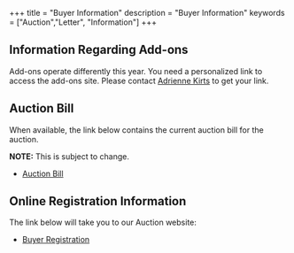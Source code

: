 +++
title = "Buyer Information"
description = "Buyer Information"
keywords = ["Auction","Letter", "Information"]
+++

## Information Regarding Add-ons

Add-ons operate differently this year. You need a personalized link to access the add-ons site. Please contact [Adrienne Kirts](mailto:treasurer@tippe4hfair.org) to get your link.

## Auction Bill

When available, the link below contains the current auction bill for the auction.

**NOTE:** This is subject to change.

* [Auction Bill](/files/2024-auction-bill.pdf)

## Online Registration Information

The link below will take you to our Auction website:

* [Buyer Registration](/auction/buyers/register)


